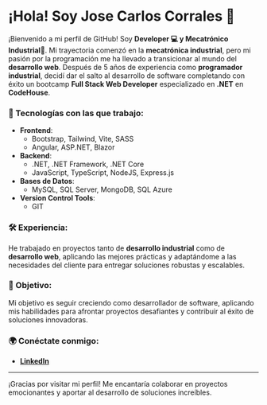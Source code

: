# ¡Hola! Soy Jose Carlos Corrales 👋

¡Bienvenido a mi perfil de GitHub! Soy **Developer 💻 y Mecatrónico Industrial🔧**. Mi trayectoria comenzó en la **mecatrónica industrial**, pero mi pasión por la programación me ha llevado a transicionar al mundo del **desarrollo web**. Después de 5 años de experiencia como **programador industrial**, decidí dar el salto al desarrollo de software completando con éxito un bootcamp **Full Stack Web Developer** especializado en **.NET** en **CodeHouse**.

### 🔧 Tecnologías con las que trabajo:
- **Frontend**: 
  - Bootstrap, Tailwind, Vite, SASS
  - Angular, ASP.NET, Blazor
- **Backend**: 
  - .NET, .NET Framework, .NET Core
  - JavaScript, TypeScript, NodeJS, Express.js
- **Bases de Datos**: 
  - MySQL, SQL Server, MongoDB, SQL Azure
- **Version Control Tools**: 
  - GIT

### 🛠 Experiencia:
He trabajado en proyectos tanto de **desarrollo industrial** como de **desarrollo web**, aplicando las mejores prácticas y adaptándome a las necesidades del cliente para entregar soluciones robustas y escalables.

### 🚀 Objetivo:
Mi objetivo es seguir creciendo como desarrollador de software, aplicando mis habilidades para afrontar proyectos desafiantes y contribuir al éxito de soluciones innovadoras.

### 🌍 Conéctate conmigo:
- **[LinkedIn](https://www.linkedin.com/in/jose-carlos-corrales-mart%C3%ADnez/)**

---

¡Gracias por visitar mi perfil! Me encantaría colaborar en proyectos emocionantes y aportar al desarrollo de soluciones increíbles.

